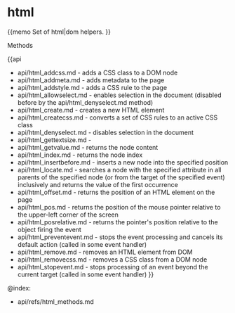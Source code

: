 html 
=============

{{memo Set of html|dom helpers. }}





<div class='h2'>Methods</div>

{{api
- api/html_addcss.md - adds a CSS class to a DOM node
- api/html_addmeta.md - adds metadata to the page
- api/html_addstyle.md - adds a CSS rule to the page
- api/html_allowselect.md - enables selection in the document (disabled before by the api/html_denyselect.md method)
- api/html_create.md - creates a new HTML element
- api/html_createcss.md - converts a set of CSS rules to an active CSS class
- api/html_denyselect.md - disables selection in the document
- api/html_gettextsize.md - 
- api/html_getvalue.md - returns the node content
- api/html_index.md - returns the node index
- api/html_insertbefore.md - inserts a new node into the specified position
- api/html_locate.md - searches a node with the specified attribute in all parents of the specified node (or from the target of the specified event) inclusively and returns the value of the first occurrence
- api/html_offset.md - returns the position of an HTML element on the page
- api/html_pos.md - returns the position of the mouse pointer relative to the upper-left corner of the screen
- api/html_posrelative.md - returns the pointer's position relative to the object firing the event
- api/html_preventevent.md - stops the event processing and cancels its default action (called in some event handler)
- api/html_remove.md - removes an HTML element from DOM
- api/html_removecss.md - removes a CSS class from a DOM node
- api/html_stopevent.md - stops processing of an event beyond the current target (called in some event handler)
}}





@index:
- api/refs/html_methods.md

